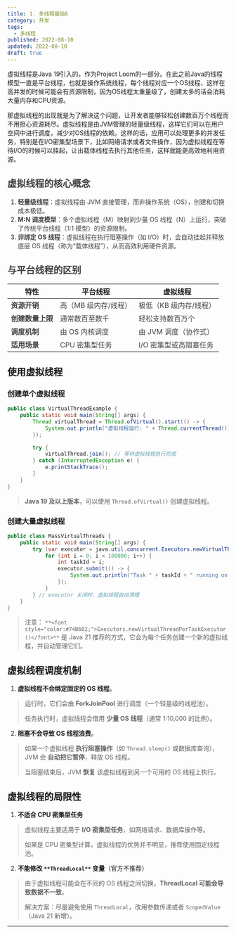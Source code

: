 ```yaml
---
title: 1. 多线程基础6
category: 并发
tags:
  - 多线程
published: 2022-08-10
updated: 2022-08-10
draft: true
---
```


虚拟线程是Java 19引入的，作为Project Loom的一部分。在此之前Java的线程模型一直是平台线程，也就是操作系统线程，每个线程对应一个OS线程，这样在高并发的时候可能会有资源限制，因为OS线程太重量级了，创建太多的话会消耗大量内存和CPU资源。

那虚拟线程的出现就是为了解决这个问题，让开发者能够轻松创建数百万个线程而不用担心资源耗尽。虚拟线程是由JVM管理的轻量级线程，这样它们可以在用户空间中进行调度，减少对OS线程的依赖。这样的话，应用可以处理更多的并发任务，特别是在I/O密集型场景下，比如网络请求或者文件操作，因为虚拟线程在等待I/O的时候可以挂起，让出载体线程去执行其他任务，这样就能更高效地利用资源。

## **<font style="color:rgb(64, 64, 64);">虚拟线程的核心概念</font>**
1. **<font style="color:rgb(64, 64, 64);">轻量级线程</font>**<font style="color:rgb(64, 64, 64);">：虚拟线程由 JVM 直接管理，而非操作系统（OS），创建和切换成本极低。</font>
2. **<font style="color:rgb(64, 64, 64);">M:N 调度模型</font>**<font style="color:rgb(64, 64, 64);">：多个虚拟线程（M）映射到少量 OS 线程（N）上运行，突破了传统平台线程（1:1 模型）的资源限制。</font>
3. **<font style="color:rgb(64, 64, 64);">非绑定 OS 线程</font>**<font style="color:rgb(64, 64, 64);">：虚拟线程在执行阻塞操作（如 I/O）时，会自动挂起并释放底层 OS 线程（称为“载体线程”），从而高效利用硬件资源。</font>

## **<font style="color:rgb(64, 64, 64);">与平台线程的区别</font>**
| **特性** | **平台线程** | **虚拟线程** |
| --- | --- | --- |
| **<font style="color:rgb(64, 64, 64);">资源开销</font>** | <font style="color:rgb(64, 64, 64);">高（MB 级内存/线程）</font> | <font style="color:rgb(64, 64, 64);">极低（KB 级内存/线程）</font> |
| **<font style="color:rgb(64, 64, 64);">创建数量上限</font>** | <font style="color:rgb(64, 64, 64);">通常数百至数千</font> | <font style="color:rgb(64, 64, 64);">轻松支持数百万个</font> |
| **<font style="color:rgb(64, 64, 64);">调度机制</font>** | <font style="color:rgb(64, 64, 64);">由 OS 内核调度</font> | <font style="color:rgb(64, 64, 64);">由 JVM 调度（协作式）</font> |
| **<font style="color:rgb(64, 64, 64);">适用场景</font>** | <font style="color:rgb(64, 64, 64);">CPU 密集型任务</font> | <font style="color:rgb(64, 64, 64);">I/O 密集型或高阻塞任务</font> |


## 使用虚拟线程
### 创建单个虚拟线程
```java
public class VirtualThreadExample {
    public static void main(String[] args) {
        Thread virtualThread = Thread.ofVirtual().start(() -> {
            System.out.println("虚拟线程运行: " + Thread.currentThread());
        });

        try {
            virtualThread.join(); // 等待虚拟线程执行完成
        } catch (InterruptedException e) {
            e.printStackTrace();
        }
    }
}
```

> **Java 19 及以上版本**，可以使用 `Thread.ofVirtual()` 创建虚拟线程。
>

### 创建大量虚拟线程
```java
public class MassVirtualThreads {
    public static void main(String[] args) {
        try (var executor = java.util.concurrent.Executors.newVirtualThreadPerTaskExecutor()) {
            for (int i = 0; i < 100000; i++) {
                int taskId = i;
                executor.submit(() -> {
                    System.out.println("Task " + taskId + " running on: " + Thread.currentThread());
                });
            }
        } // executor 关闭时，虚拟线程自动清理
    }
}
```

> 注意： `**<font style="color:#74B602;">Executors.newVirtualThreadPerTaskExecutor()</font>**` 是 Java 21 推荐的方式，它会为每个任务创建一个新的虚拟线程，并自动管理它们。
>

## 虚拟线程**调度机制**
1. **虚拟线程不会绑定固定的 OS 线程**。

> 运行时，它们会由 **ForkJoinPool** 进行调度（一个轻量级的线程池）。
>
> 任务执行时，虚拟线程会借用 **少量 OS 线程**（通常 1:10,000 的比例）。
>

2. **阻塞不会导致 OS 线程浪费**。

> 如果一个虚拟线程 **执行阻塞操作**（如 `Thread.sleep()` 或数据库查询），JVM 会 **自动把它暂停**，释放 OS 线程。
>
> 当阻塞结束后，JVM **恢复** 该虚拟线程到另一个可用的 OS 线程上执行。
>

## 虚拟线程的局限性
1. **不适合 CPU 密集型任务**

> 虚拟线程主要适用于 **I/O 密集型任务**，如网络请求、数据库操作等。
>
> 如果是 CPU 密集型计算，虚拟线程的优势并不明显，推荐使用固定线程池。
>

2. **不能修改 **`**ThreadLocal**`** 变量**（官方不推荐）

> 由于虚拟线程可能会在不同的 OS 线程之间切换，**ThreadLocal 可能会导致数据不一致**。
>
> 解决方案：尽量避免使用 `ThreadLocal`，改用参数传递或者 `ScopedValue`（Java 21 新增）。
>

---

